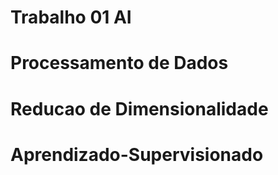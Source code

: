# Trabalho 01 AI 
#   Processamento de Dados 
#   Reducao de Dimensionalidade
#   Aprendizado-Supervisionado
